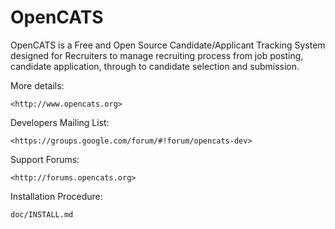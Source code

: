 # OpenCATS
OpenCATS is a Free and Open Source Candidate/Applicant Tracking System designed for Recruiters to manage recruiting process from job posting, candidate application, through to candidate selection and submission.

More details: 

    <http://www.opencats.org>

Developers Mailing List:

    <https://groups.google.com/forum/#!forum/opencats-dev>

Support Forums:

    <http://forums.opencats.org>

Installation Procedure:

    doc/INSTALL.md

